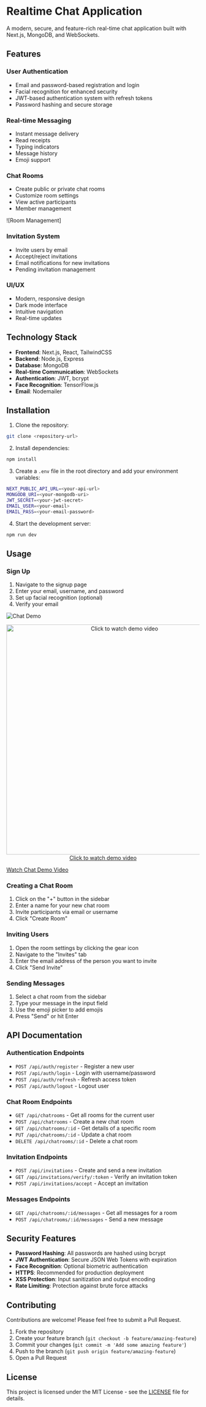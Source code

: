 # Realtime Chat Application

A modern, secure, and feature-rich real-time chat application built with Next.js, MongoDB, and WebSockets.

## Features

### User Authentication
- Email and password-based registration and login
- Facial recognition for enhanced security
- JWT-based authentication system with refresh tokens
- Password hashing and secure storage


### Real-time Messaging
- Instant message delivery
- Read receipts
- Typing indicators
- Message history
- Emoji support

### Chat Rooms
- Create public or private chat rooms
- Customize room settings
- View active participants
- Member management

![Room Management]

### Invitation System
- Invite users by email
- Accept/reject invitations
- Email notifications for new invitations
- Pending invitation management

### UI/UX
- Modern, responsive design
- Dark mode interface
- Intuitive navigation
- Real-time updates

## Technology Stack
- **Frontend**: Next.js, React, TailwindCSS
- **Backend**: Node.js, Express
- **Database**: MongoDB
- **Real-time Communication**: WebSockets
- **Authentication**: JWT, bcrypt
- **Face Recognition**: TensorFlow.js
- **Email**: Nodemailer

## Installation

1. Clone the repository:
```bash
git clone <repository-url>
```

2. Install dependencies:
```bash
npm install
```

3. Create a `.env` file in the root directory and add your environment variables:
```bash
NEXT_PUBLIC_API_URL=<your-api-url>
MONGODB_URI=<your-mongodb-uri>
JWT_SECRET=<your-jwt-secret>
EMAIL_USER=<your-email>
EMAIL_PASS=<your-email-password>
```

4. Start the development server:
```bash
npm run dev
```

## Usage

### Sign Up
1. Navigate to the signup page
2. Enter your email, username, and password
3. Set up facial recognition (optional)
4. Verify your email

<!-- Option 1: Use a GIF instead (recommended) -->
![Chat Demo](https://raw.githubusercontent.com/sharmapraveenofficial/realtime-chat/main/app/screenshots/chat-demo.gif)

<!-- Option 2: Image thumbnail that links to the video file -->
<div align="center">
  <a href="https://github.com/sharmapraveenofficial/realtime-chat/blob/main/app/screenshots/chat-demo.gif">
    <img src="https://github.com/sharmapraveenofficial/realtime-chat/blob/main/app/screenshots/chat-demo.gif" alt="Click to watch demo video" width="600">
    <br>
    Click to watch demo video
  </a>
</div>

<!-- Option 3: Link to the video -->
[Watch Chat Demo Video](https://github.com/sharmapraveenofficial/realtime-chat/blob/main/app/screenshots/chat-demo.mp4)

### Creating a Chat Room
1. Click on the "+" button in the sidebar
2. Enter a name for your new chat room
3. Invite participants via email or username
4. Click "Create Room"

### Inviting Users
1. Open the room settings by clicking the gear icon
2. Navigate to the "Invites" tab
3. Enter the email address of the person you want to invite
4. Click "Send Invite"


### Sending Messages
1. Select a chat room from the sidebar
2. Type your message in the input field
3. Use the emoji picker to add emojis
4. Press "Send" or hit Enter


## API Documentation

### Authentication Endpoints
- `POST /api/auth/register` - Register a new user
- `POST /api/auth/login` - Login with username/password
- `POST /api/auth/refresh` - Refresh access token
- `POST /api/auth/logout` - Logout user

### Chat Room Endpoints
- `GET /api/chatrooms` - Get all rooms for the current user
- `POST /api/chatrooms` - Create a new chat room
- `GET /api/chatrooms/:id` - Get details of a specific room
- `PUT /api/chatrooms/:id` - Update a chat room
- `DELETE /api/chatrooms/:id` - Delete a chat room

### Invitation Endpoints
- `POST /api/invitations` - Create and send a new invitation
- `GET /api/invitations/verify/:token` - Verify an invitation token
- `POST /api/invitations/accept` - Accept an invitation

### Messages Endpoints
- `GET /api/chatrooms/:id/messages` - Get all messages for a room
- `POST /api/chatrooms/:id/messages` - Send a new message

## Security Features
- **Password Hashing**: All passwords are hashed using bcrypt
- **JWT Authentication**: Secure JSON Web Tokens with expiration
- **Face Recognition**: Optional biometric authentication
- **HTTPS**: Recommended for production deployment
- **XSS Protection**: Input sanitization and output encoding
- **Rate Limiting**: Protection against brute force attacks

## Contributing
Contributions are welcome! Please feel free to submit a Pull Request.

1. Fork the repository
2. Create your feature branch (`git checkout -b feature/amazing-feature`)
3. Commit your changes (`git commit -m 'Add some amazing feature'`)
4. Push to the branch (`git push origin feature/amazing-feature`)
5. Open a Pull Request

## License
This project is licensed under the MIT License - see the [LICENSE](LICENSE) file for details.

